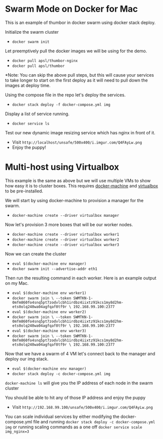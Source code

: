 # Swarm Mode on Docker for Mac
This is an example of thumbor in docker swarm using docker stack deploy.

Initialize the swarm cluster
- `docker swarm init`

Let preemptively pull the docker images we will be using for the demo. 
- `docker pull apsl/thumbor-nginx`
- `docker pull apsl/thumbor`

*Note: You can skip the above pull steps, but this will cause your services to take longer to start on the first deploy as it will need to pull down the images at deploy time.

Using the compose file in the repo let's deploy the services.
- `docker stack deploy -f docker-compose.yml img`

Display a list of service running.
- `docker service ls`

Test our new dynamic image resizing service which has nginx in front of it.
- Visit `http://localhost/unsafe/500x400/i.imgur.com/Q4FAyLw.png`
- Enjoy the puppy!


# Multi-host using Virtualbox

This example is the same as above but we will use multiple VMs to show how easy it is to cluster boxes. This requires [docker-machine](https://docs.docker.com/machine/install-machine/) and [virtualbox](https://www.virtualbox.org/) to be pre-installed.

We will start by using docker-machine to provision a manager for the swarm.
- `docker-machine create --driver virtualbox manager`

Now let's provision 3 more boxes that will be our worker nodes.
- `docker-machine create --driver virtualbox worker1`
- `docker-machine create --driver virtualbox worker2`
- `docker-machine create --driver virtualbox worker3`

Now we can create the cluster
- `eval $(docker-machine env manager)`
- `docker swarm init --advertise-addr eth1` 

Then run the resulting command in each worker. Here is an example output on my Mac.
- `eval $(docker-machine env worker1)`
- `docker swarm join \
    --token SWMTKN-1-0mfm860fo4snq5pt7zodvlcbh1irdbz4iixtz91kcs1my8d2hm-ets0olq240wa04agfqaf0tf9r \
    192.168.99.100:2377`
- `eval $(docker-machine env worker2)`
- `docker swarm join \
    --token SWMTKN-1-0mfm860fo4snq5pt7zodvlcbh1irdbz4iixtz91kcs1my8d2hm-ets0olq240wa04agfqaf0tf9r \
    192.168.99.100:2377`
- `eval $(docker-machine env worker3)`
- `docker swarm join \
    --token SWMTKN-1-0mfm860fo4snq5pt7zodvlcbh1irdbz4iixtz91kcs1my8d2hm-ets0olq240wa04agfqaf0tf9r \
    192.168.99.100:2377`
    
Now that we have a swarm of 4 VM let's connect back to the manager and deploy our img stack.
- `eval $(docker-machine env manager)`
- `docker stack deploy -c docker-compose.yml img`

`docker-machine ls` will give you the IP address of each node in the swarm cluster

You should be able to hit any of those IP address and enjoy the puppy
- Visit `http://192.168.99.100/unsafe/500x400/i.imgur.com/Q4FAyLw.png`

You can scale individual services by either modifying the docker-compose.yml file and running `docker stack deploy -c docker-compose.yml img` or running scaling commands as a one off `docker service scale img_nginx=3`


